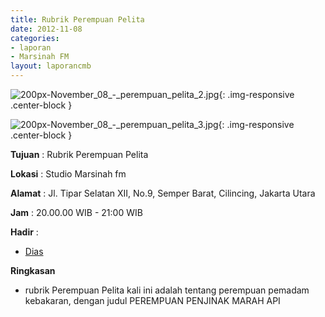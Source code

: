 ```yaml
---
title: Rubrik Perempuan Pelita
date: 2012-11-08
categories:
- laporan
- Marsinah FM
layout: laporancmb
---
```



![200px-November_08_-_perempuan_pelita_2.jpg](/uploads/200px-November_08_-_perempuan_pelita_2.jpg){: .img-responsive .center-block }

![200px-November_08_-_perempuan_pelita_3.jpg](/uploads/200px-November_08_-_perempuan_pelita_3.jpg){: .img-responsive .center-block }


**Tujuan** : Rubrik Perempuan Pelita 

**Lokasi** : Studio Marsinah fm 

**Alamat** : Jl. Tipar Selatan XII, No.9, Semper Barat, Cilincing, Jakarta Utara 

**Jam** : 20.00.00 WIB - 21:00 WIB 

**Hadir** :
* [Dias](http://wiki.ciptamedia.org/wiki/Dias)

**Ringkasan**  
* rubrik Perempuan Pelita kali ini adalah tentang perempuan pemadam kebakaran, dengan judul PEREMPUAN PENJINAK MARAH API
